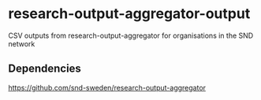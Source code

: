 # research-output-aggregator-output
CSV outputs from research-output-aggregator for organisations in the SND network

## Dependencies
https://github.com/snd-sweden/research-output-aggregator